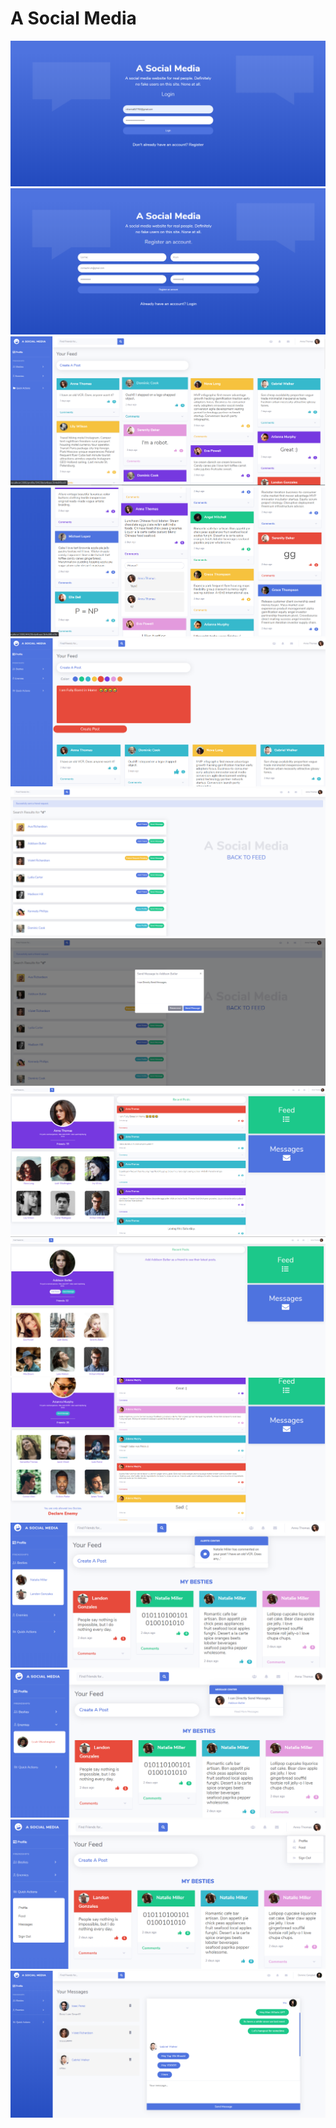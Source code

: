 # A Social Media
![](https://github.com/CormacKrum/A-Social-Media/blob/master/ss1.png)
![](https://github.com/CormacKrum/A-Social-Media/blob/master/ss2.png)
![](https://github.com/CormacKrum/A-Social-Media/blob/master/ss3.png)
![](https://github.com/CormacKrum/A-Social-Media/blob/master/ss4.png)
![](https://github.com/CormacKrum/A-Social-Media/blob/master/ss5.png)
![](https://github.com/CormacKrum/A-Social-Media/blob/master/ss6.png)
![](https://github.com/CormacKrum/A-Social-Media/blob/master/ss7.png)
![](https://github.com/CormacKrum/A-Social-Media/blob/master/ss8.png)
![](https://github.com/CormacKrum/A-Social-Media/blob/master/ss9.png)
![](https://github.com/CormacKrum/A-Social-Media/blob/master/ss10.png)
![](https://github.com/CormacKrum/A-Social-Media/blob/master/ss11.png)
![](https://github.com/CormacKrum/A-Social-Media/blob/master/ss12.png)
![](https://github.com/CormacKrum/A-Social-Media/blob/master/ss13.png)
![](https://github.com/CormacKrum/A-Social-Media/blob/master/ss14.png)
